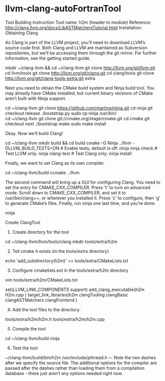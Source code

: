 # llvm-clang-autoFortranTool

Tool Building Instruction
Tool name: h2m (header to module)
Reference: http://clang.llvm.org/docs/LibASTMatchersTutorial.html
Installation: Obtaining Clang

As Clang is part of the LLVM project, you’ll need to download LLVM’s source code first. Both Clang and LLVM are maintained as Subversion repositories, but we’ll be accessing them through the git mirror. For further information, see the getting started guide.

mkdir ~/clang-llvm && cd ~/clang-llvm git clone 
http://llvm.org/git/llvm.git cd llvm/tools git clone 
http://llvm.org/git/clang.git cd clang/tools git clone 
http://llvm.org/git/clang-tools-extra.git extra

Next you need to obtain the CMake build system and Ninja build tool. You may already have CMake installed, but current binary versions of CMake aren’t built with Ninja support.

cd ~/clang-llvm 
git clone https://github.com/martine/ninja.git 
cd ninja git checkout release 
./bootstrap.py 
sudo cp ninja /usr/bin/  
cd ~/clang-llvm 
git clone git://cmake.org/stage/cmake.git 
cd cmake git checkout next 
./bootstrap 
make 
sudo make install

Okay. Now we’ll build Clang!

cd ~/clang-llvm 
mkdir build && cd build 
cmake -G Ninja ../llvm -DLLVM_BUILD_TESTS=ON  # Enable tests; default is off. 
ninja 
ninja check       # Test LLVM only. 
ninja clang-test  # Test Clang only. 
ninja install

Finally, we want to set Clang as its own compiler.

cd ~/clang-llvm/build 
ccmake ../llvm

The second command will bring up a GUI for configuring Clang. You need to set the entry for CMAKE_CXX_COMPILER. 
Press 't' to turn on advanced mode. Scroll down to CMAKE_CXX_COMPILER, and set it to /usr/bin/clang++, or wherever you installed it. Press 'c' to configure, then 'g' to generate CMake’s files.
Finally, run ninja one last time, and you’re done.

ninja 


Create ClangTool
1.	Create directory for the tool

cd ~/clang-llvm/llvm/tools/clang
mkdir tools/extra/h2m

2.	Tell cmake it exists (in the  tools/extra directory)

echo 'add_subdirectory(h2m)' >> tools/extra/CMakeLists.txt


3.	Configure cmakelists.ext in the tools/extra/h2m directory

vim tools/extra/h2m/CMakeLists.txt

set(LLVM_LINK_COMPONENTS support)
add_clang_executable(h2m
  H2m.cpp
  )
target_link_libraries(h2m
  clangTooling
  clangBasic
  clangASTMatchers
  clangFrontend
  )

4.	Add the tool files to the directory: 

tools/extra/h2m/h2m.h
tools/extra/h2m/h2m.cpp

5.	Compile the tool

cd ~/clang-llvm/build
ninja

6.	Test the tool

~/clang-llvm/build/bin/h2m /usr/include/pthread.h –-
Note the two dashes after we specify the source file. The additional options for the compiler are passed after the dashes rather than loading them from a compilation database - there just aren’t any options needed right now.


